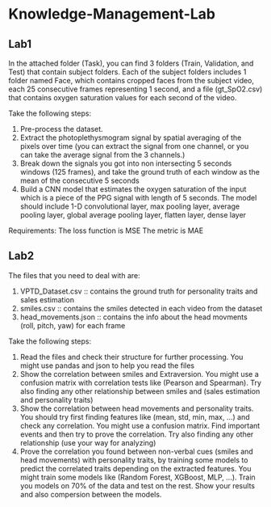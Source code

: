 # Knowledge-Management-Lab
## Lab1
In the attached folder (Task), you can find 3 folders (Train, Validation, and Test) that contain subject folders. Each of the subject folders includes 1 folder named Face, which contains cropped faces from the subject video, each 25 consecutive frames representing 1 second, and a file (gt_SpO2.csv) that contains oxygen saturation values for each second of the video.

Take the following steps:
1. Pre-process the dataset.
2. Extract the photoplethysmogram signal by spatial averaging of the pixels over time (you can extract the signal from one channel, or you can take the average signal from the 3 channels.)
3. Break down the signals you got into non intersecting 5 seconds windows (125 frames), and take the ground truth of each window as the mean of the consecutive 5 seconds
4. Build a CNN model that estimates the oxygen saturation of the input which is a piece of the PPG signal with length of 5 seconds. The model should include 1-D convolutional layer, max pooling layer, average pooling layer, global average pooling layer, flatten layer, dense layer

Requirements:
The loss function is MSE
The metric is MAE

## Lab2
The files that you need to deal with are:
1. VPTD_Dataset.csv :: contains the ground truth for personality traits and sales estimation
2. smiles.csv :: contains the smiles detected in each video from the dataset
3. head_movements.json :: contains the info about the head movments (roll, pitch, yaw) for each frame

Take the following steps:
1. Read the files and check their structure for further processing. You might use pandas and json to help you read the files
2. Show the correlation between smiles and Extraversion. You might use a confusion matrix with correlation tests like (Pearson and Spearman). Try also finding any other relationship between smiles and (sales estimation and personality traits)
3. Show the correlation between head movements and personality traits. You should try first finding features like (mean, std, min, max, ...) and check any correlation. You might use a confusion matrix. Find important events and then try to prove the correlation. Try also finding any other relationship (use your way for analyzing)
4. Prove the correlation you found between non-verbal cues (smiles and head movements) with personality traits, by training some models to predict the correlated traits depending on the extracted features. You might train some models like (Random Forest, XGBoost, MLP, ...). Train you models on 70% of the data and test on the rest. Show your results and also compersion between the models.
